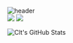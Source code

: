![header](https://github.com/cltrdd/cltrdd/blob/main/intro.png)  
![](https://img.shields.io/badge/OS-Windows-informational?style=flat&logo=Windows&logoColor=white&color=FF0000) ![](https://img.shields.io/badge/OS-Arch_Linux-informational?style=flat&logo=Archlinux&logoColor=white&color=FF0000)   


![Clt's GitHub Stats](https://github-readme-stats.vercel.app/api?username=cltrdd)
